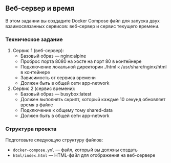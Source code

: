 ## Веб-сервер и время

В этом задании вы создадите Docker Compose файл для запуска двух взаимосвязанных сервисов: веб-сервер и сервис текущего времени.

### Техническое задание

1. Сервис 1 (веб-сервер):
    - Базовый образ — nginx:alpine
    - Проброс порта 8080 на хосте на порт 80 в контейнере
    - Подключение локальной директории ./html к /usr/share/nginx/html в контейнере
    - Зависимость от сервиса времени
    - Должен быть в общей сети app-network
2. Сервис 2 (сервис времени):
    - Базовый образ — busybox:latest
    - Должен выполнять скрипт, который каждые 10 секунд обновляет время в файле
    - Подключение к общему тому shared-data
    - Должен быть в общей сети app-network

### Структура проекта

Подготовьте следующую структуру файлов:

- `docker-compose.yml` — файл, который вы должны создать
- `html/index.html` — HTML-файл для отображения на веб-сервере